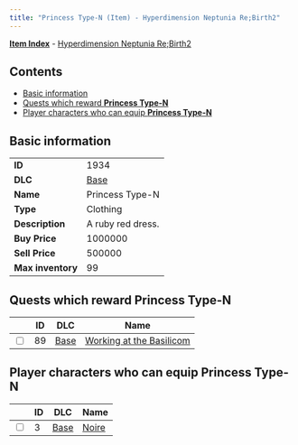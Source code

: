 ```yaml
---
title: "Princess Type-N (Item) - Hyperdimension Neptunia Re;Birth2"
---
```


[**Item Index**](/neptunia/rb2/item/index.html) - [Hyperdimension Neptunia Re;Birth2](/neptunia/rb2)

## Contents

- [Basic information](#basic-information)
- [Quests which reward **Princess Type-N**](#quests-which-reward-princess-type-n)
- [Player characters who can equip **Princess Type-N**](#player-characters-who-can-equip-princess-type-n)

## Basic information

|   |   |
| -- | -- |
| **ID** | 1934 |
| **DLC** | [Base](/neptunia/rb2/dlc/0-base.html) |
| **Name** | Princess Type-N |
| **Type** | Clothing |
| **Description** | A ruby red dress. |
| **Buy Price** | 1000000 |
| **Sell Price** | 500000 |
| **Max inventory** | 99 |

## Quests which reward **Princess Type-N**

|    | ID | DLC | Name |
| -- | -- | --- | ---- |
| <input type="checkbox" id="rb2-quest-0-89" class="trackbox" /> | 89 | [Base](/neptunia/rb2/dlc/0-base.html) | [Working at the Basilicom](/neptunia/rb2/quest/0-89-working-at-the-basilicom.html) |

## Player characters who can equip **Princess Type-N**

|    | ID | DLC | Name |
| -- | -- | --- | ---- |
| <input type="checkbox" id="rb2-player-0-3" class="trackbox" /> | 3 | [Base](/neptunia/rb2/dlc/0-base.html) | [Noire](/neptunia/rb2/player/0-3-noire.html) |